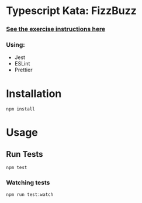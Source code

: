 # Typescript Kata: FizzBuzz

### [See the exercise instructions here](/instructions.md)

### Using:

- Jest
- ESLint
- Prettier

# Installation

```bash
npm install
```

# Usage

## Run Tests
```bash
npm test
```

### Watching tests
```bash
npm run test:watch
```
